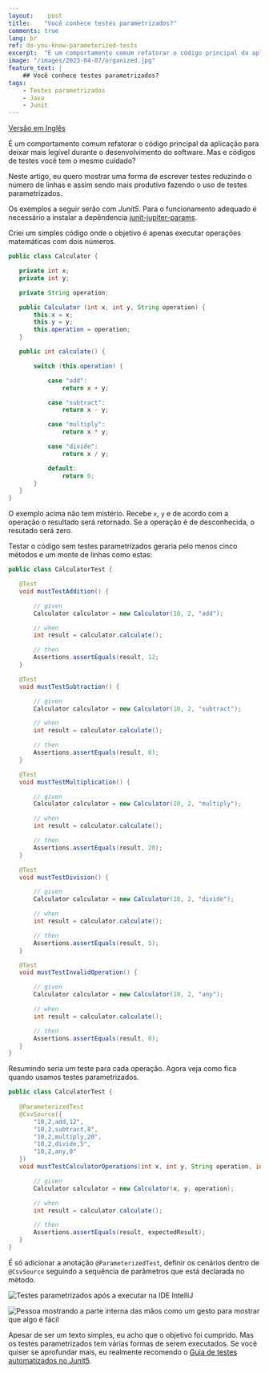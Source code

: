 ```yaml
---
layout:    post
title:    "Você conhece testes parametrizados?"
comments: true
lang: br
ref: do-you-know-parameterized-tests
excerpt:  "É um comportamento comum refatorar o código principal da aplicação para deixar mais legível durante o desenvolvimento do software. Mas e códigos de testes você tem o mesmo cuidado?"
image: "/images/2023-04-07/organized.jpg"
feature_text: |
    ## Você conhece testes parametrizados?
tags:
    - Testes parametrizados
    - Java
    - Junit    
---
```


[Versão em Inglês]({{site.baseurl}}/2023/04/07/do-you-know-parameterized-tests)

É um comportamento comum refatorar o código principal da aplicação para deixar mais legível durante o desenvolvimento do software. Mas e códigos de testes você tem o mesmo cuidado?

Neste artigo, eu quero mostrar uma forma de escrever testes reduzindo o número de linhas e assim sendo mais produtivo fazendo o uso de testes parametrizados.

Os exemplos a seguir serão com _Junit5_. Para o funcionamento adequado é necessário a instalar a depêndencia [junit-jupiter-params](https://mvnrepository.com/artifact/org.junit.jupiter/junit-jupiter-params).

Criei um simples código onde o objetivo é apenas executar operações matemáticas com dois números.

```java
public class Calculator {

   private int x;
   private int y;

   private String operation;

   public Calculator (int x, int y, String operation) {
       this.x = x;
       this.y = y;
       this.operation = operation;
   }

   public int calculate() {

       switch (this.operation) {

           case "add":
               return x + y;

           case "subtract":
               return x - y;

           case "multiply":
               return x * y;

           case "divide":
               return x / y;

           default:
               return 0;
       }
   }
}
```
O exemplo acima não tem mistério. Recebe `x`, `y` e de acordo com a operação o resultado será retornado. Se a operação é de desconhecida, o resutado será zero.

Testar o código sem testes parametrizados geraria pelo menos cinco métodos e um monte de linhas como estas:

```java
public class CalculatorTest {

   @Test
   void mustTestAddition() {

       // given
       Calculator calculator = new Calculator(10, 2, "add");

       // when
       int result = calculator.calculate();

       // then
       Assertions.assertEquals(result, 12;
   }

   @Test
   void mustTestSubtraction() {

       // given
       Calculator calculator = new Calculator(10, 2, "subtract");

       // when
       int result = calculator.calculate();

       // then
       Assertions.assertEquals(result, 8);
   }

   @Test
   void mustTestMultiplication() {

       // given
       Calculator calculator = new Calculator(10, 2, "multiply");

       // when
       int result = calculator.calculate();

       // then
       Assertions.assertEquals(result, 20);
   }

   @Test
   void mustTestDivision() {

       // given
       Calculator calculator = new Calculator(10, 2, "divide");

       // when
       int result = calculator.calculate();

       // then
       Assertions.assertEquals(result, 5);
   }

   @Test
   void mustTestInvalidOperation() {

       // given
       Calculator calculator = new Calculator(10, 2, "any");

       // when
       int result = calculator.calculate();

       // then
       Assertions.assertEquals(result, 0);
   }
}
```
Resumindo seria um teste para cada operação. Agora veja como fica quando usamos testes parametrizados.

```java
public class CalculatorTest {
   
   @ParameterizedTest
   @CsvSource({
       "10,2,add,12",
       "10,2,subtract,8",
       "10,2,multiply,20",
       "10,2,divide,5",
       "10,2,any,0"
   })
   void mustTestCalculatorOperations(int x, int y, String operation, int expectedResult) {

       // given
       Calculator calculator = new Calculator(x, y, operation);

       // when
       int result = calculator.calculate();

       // then
       Assertions.assertEquals(result, expectedResult);
   }
}
```
É só adicionar a anotação `@ParameterizedTest`, definir os cenários dentro de `@CsvSource` seguindo a sequência de parâmetros que está declarada no método.

![Testes parametrizados após a executar na IDE IntelliJ]({{site.baseurl}}/images/2023-04-07/parameterized_tests_executed.png)

![Pessoa mostrando a parte interna das mãos como um gesto para mostrar que algo é fácil]({{site.baseurl}}/images/2023-04-07/easy.gif)

Apesar de ser um texto simples, eu acho que o objetivo foi cumprido. Mas os testes parametrizados tem várias formas de serem executados. Se você quiser se aprofundar mais, eu realmente recomendo o [Guia de testes automatizados no Junit5](https://www.baeldung.com/parameterized-tests-junit-5).